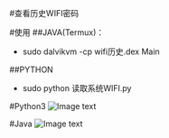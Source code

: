 #查看历史WIFI密码

#使用
  ##JAVA(Termux)：
  - sudo dalvikvm -cp wifi历史.dex Main

  ##PYTHON
  - sudo python 读取系统WIFI.py
  
#Python3
![Image text](/wifi/pic/1.jpg)

#Java
![Image text](/wifi/pic/2.jpg)
